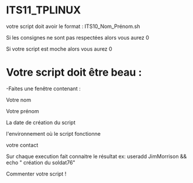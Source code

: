 # ITS11_TPLINUX
votre script doit avoir le format : ITS10_Nom_Prénom.sh

Si les consignes ne sont pas respectées alors vous aurez 0

Si votre script est moche alors vous aurez 0

# Votre script doit être beau :

-Faites une fenêtre contenant : 

  Votre nom
  
  Votre prénom
  
  La date de création du script
  
  l'environnement où le script fonctionne
  
  votre contact
  
  
  Sur chaque execution fait connaitre le résultat ex: useradd JimMorrison && echo " création du soldat76"
  
  Commenter votre script ! 

